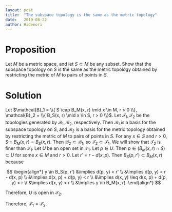 ```yaml
---
layout: post
title:  "The subspace topology is the same as the metric topology"
date:   2019-08-22
author: Hidenori
---
```


# Proposition
Let $M$ be a metric space, and let $S \subset M$ be any subset.
Show that the subspace topology on $S$ is the same as the metric topology obtained by restricting the metric of $M$ to pairs of points in $S$.

# Solution

Let $\mathcal{B}_1 = \\{ S \cap B_M(x, r) \mid x \in M, r > 0 \\}, \mathcal{B}_2 = \\{ B_S(x, r) \mid x \in S, r > 0 \\}$.
Let $\mathcal{T}_1, \mathcal{T}_2$ be the topologies generated by $\mathcal{B}_1, \mathcal{B}_2$, respectively.
Then $\mathcal{B}_1$ is a basis for the subspace topology on $S$, and $\mathcal{B}_2$ is a basis for the metric topology obtained by restricting the metric of $M$ to pairs of points in $S$.
For any $x \in S$ and $r > 0$, $S \cap B_M(x, r) = B_S(x, r)$.
Then $\mathcal{B}_2 \subset \mathcal{B}_1$, so $\mathcal{T}_2 \subset \mathcal{T}_1$.
We will show that $\mathcal{T}_2$ is finer than $\mathcal{T}_1$.
Let $U$ be an open set in $\mathcal{T}_1$.
Let $p \in U$.
Then $p \in (B_M(x, r) \cap S) \subset U$ for some $x \in M$ and $r > 0$.
Let $r' = r - d(x, p)$.
Then $B_S(p, r') \subset B_M(x, r)$ because

$$
\begin{align*}
  y \in B_S(p, r')
    &\implies d(p, y) < r' \\
    &\implies d(p, y) < r - d(x, p) \\
    &\implies d(x, p) + d(p, y) < r \\
    &\implies d(x, y) \leq d(x, p) + d(p, y) < r \\
    &\implies d(x, y) < r \\
    &\implies y \in B_M(x, r).
\end{align*}
$$

Therefore, $U$ is open in $\mathcal{T}_2$.

Therefore, $\mathcal{T}_1 = \mathcal{T}_2$.
